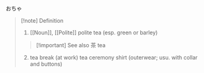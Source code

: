 おちゃ
>[!note] Definition
>1. [[Noun]], [[Polite]]
>   polite tea (esp. green or barley)
>> [!important] See also 
>> 茶
>> tea
>2. tea break (at work)
>   tea ceremony
>   shirt (outerwear; usu. with collar and buttons)